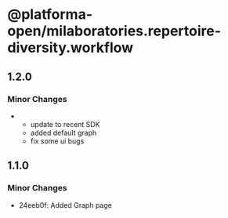 # @platforma-open/milaboratories.repertoire-diversity.workflow

## 1.2.0

### Minor Changes

- - update to recent SDK
  - added default graph
  - fix some ui bugs

## 1.1.0

### Minor Changes

- 24eeb0f: Added Graph page
